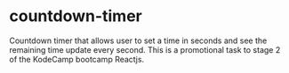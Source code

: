 # countdown-timer
Countdown timer that allows user to set a time in seconds and see the remaining time update every second.
This is a promotional task to stage 2 of the KodeCamp bootcamp Reactjs.
